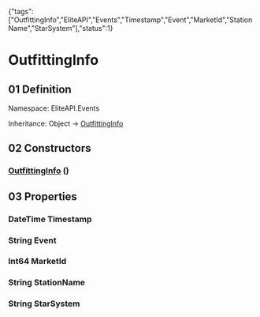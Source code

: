 {"tags":["OutfittingInfo","EliteAPI","Events","Timestamp","Event","MarketId","StationName","StarSystem"],"status":1}

# OutfittingInfo

## 01 Definition

Namespace: <span class='code'>EliteAPI.Events</span>

Inheritance: <span class='code'>Object</span> → <span class='code'>[OutfittingInfo](../../EliteAPI/Events/OutfittingInfo.html)</span>

## 02 Constructors

### <span class='code'>[OutfittingInfo](../../EliteAPI/Events/OutfittingInfo.html)</span> ()

## 03 Properties

### <span class='code'>DateTime</span> Timestamp

### <span class='code'>String</span> Event

### <span class='code'>Int64</span> MarketId

### <span class='code'>String</span> StationName

### <span class='code'>String</span> StarSystem

